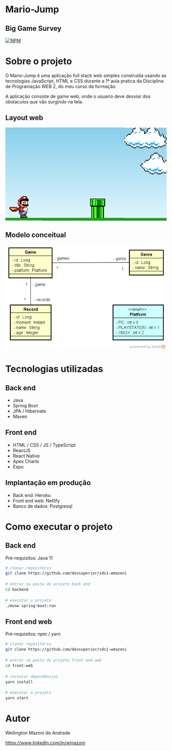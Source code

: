 # Mario-Jump
## Big Game Survey 
[![NPM](https://img.shields.io/npm/l/react)](https://github.com/duarte-arthur21/Mario-Jump/blob/add-license-1/LICENCE) 

# Sobre o projeto

O Mario-Jump é uma aplicação full stack web simples construída usando as tecnologias JavaScript, HTML e CSS durante a 1ª aula pratica da Disciplina de Programação WEB 2,  do meu curso de formação.

A aplicação consiste de game web, onde o usuario deve desviar dos obstaculos que vão surgindo na tela.


## Layout web
![Web 1](https://github.com/duarte-arthur21/Mario-Jump/blob/3f43ee4a8eb6ab639a3c81bd70bbceea4dc5fbaf/assents/mario.png)

## Modelo conceitual
![Modelo Conceitual](https://github.com/acenelio/assets/raw/main/sds1/modelo-conceitual.png)

# Tecnologias utilizadas
## Back end
- Java
- Spring Boot
- JPA / Hibernate
- Maven
## Front end
- HTML / CSS / JS / TypeScript
- ReactJS
- React Native
- Apex Charts
- Expo
## Implantação em produção
- Back end: Heroku
- Front end web: Netlify
- Banco de dados: Postgresql

# Como executar o projeto

## Back end
Pré-requisitos: Java 11

```bash
# clonar repositório
git clone https://github.com/devsuperior/sds1-wmazoni

# entrar na pasta do projeto back end
cd backend

# executar o projeto
./mvnw spring-boot:run
```

## Front end web
Pré-requisitos: npm / yarn

```bash
# clonar repositório
git clone https://github.com/devsuperior/sds1-wmazoni

# entrar na pasta do projeto front end web
cd front-web

# instalar dependências
yarn install

# executar o projeto
yarn start
```

# Autor

Wellington Mazoni de Andrade

https://www.linkedin.com/in/wmazoni


